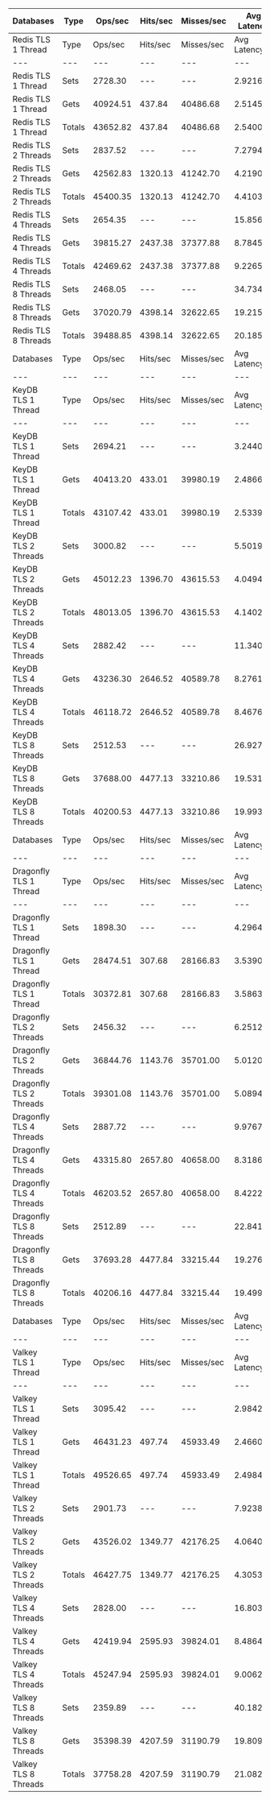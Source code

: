 | Databases | Type | Ops/sec | Hits/sec | Misses/sec | Avg Latency | p50 Latency | p99 Latency | p99.9 Latency | KB/sec |
| --- | --- | --- | --- | --- | --- | --- | --- | --- | --- |
| Redis TLS 1 Thread | Type | Ops/sec | Hits/sec | Misses/sec | Avg Latency | p50 Latency | p99 Latency | p99.9 Latency | KB/sec |
| --- | --- | --- | --- | --- | --- | --- | --- | --- | --- |
Redis TLS 1 Thread | Sets | 2728.30 | --- | --- | 2.92165 | 2.79900 | 6.52700 | 30.97500 | 2856.17 |
Redis TLS 1 Thread | Gets | 40924.51 | 437.84 | 40486.68 | 2.51455 | 2.36700 | 5.53500 | 7.87100 | 1997.92 |
Redis TLS 1 Thread | Totals | 43652.82 | 437.84 | 40486.68 | 2.54000 | 2.38300 | 5.63100 | 9.59900 | 4854.09 |
Redis TLS 2 Threads | Sets | 2837.52 | --- | --- | 7.27943 | 5.82300 | 9.02300 | 301.05500 | 2970.51 |
Redis TLS 2 Threads | Gets | 42562.83 | 1320.13 | 41242.70 | 4.21907 | 4.19100 | 6.84700 | 11.07100 | 2946.04 |
Redis TLS 2 Threads | Totals | 45400.35 | 1320.13 | 41242.70 | 4.41034 | 4.25500 | 7.16700 | 12.09500 | 5916.55 |
Redis TLS 4 Threads | Sets | 2654.35 | --- | --- | 15.85618 | 12.35100 | 18.04700 | 675.83900 | 2778.76 |
Redis TLS 4 Threads | Gets | 39815.27 | 2437.38 | 37377.88 | 8.78456 | 8.70300 | 13.37500 | 20.99100 | 3963.03 |
Redis TLS 4 Threads | Totals | 42469.62 | 2437.38 | 37377.88 | 9.22654 | 8.89500 | 14.46300 | 22.39900 | 6741.79 |
Redis TLS 8 Threads | Sets | 2468.05 | --- | --- | 34.73456 | 27.26300 | 39.67900 | 1425.40700 | 2583.73 |
Redis TLS 8 Threads | Gets | 37020.79 | 4398.14 | 32622.65 | 19.21548 | 19.07100 | 28.92700 | 45.05500 | 5825.04 |
Redis TLS 8 Threads | Totals | 39488.85 | 4398.14 | 32622.65 | 20.18542 | 19.45500 | 31.74300 | 53.24700 | 8408.76 |
| Databases | Type | Ops/sec | Hits/sec | Misses/sec | Avg Latency | p50 Latency | p99 Latency | p99.9 Latency | KB/sec |
| --- | --- | --- | --- | --- | --- | --- | --- | --- | --- |
| KeyDB TLS 1 Thread | Type | Ops/sec | Hits/sec | Misses/sec | Avg Latency | p50 Latency | p99 Latency | p99.9 Latency | KB/sec |
| --- | --- | --- | --- | --- | --- | --- | --- | --- | --- |
KeyDB TLS 1 Thread | Sets | 2694.21 | --- | --- | 3.24401 | 2.41500 | 6.33500 | 126.46300 | 2820.49 |
KeyDB TLS 1 Thread | Gets | 40413.20 | 433.01 | 39980.19 | 2.48663 | 2.31900 | 4.22300 | 5.98300 | 1973.61 |
KeyDB TLS 1 Thread | Totals | 43107.42 | 433.01 | 39980.19 | 2.53397 | 2.31900 | 4.31900 | 7.35900 | 4794.09 |
KeyDB TLS 2 Threads | Sets | 3000.82 | --- | --- | 5.50193 | 4.51100 | 11.77500 | 193.53500 | 3141.46 |
KeyDB TLS 2 Threads | Gets | 45012.23 | 1396.70 | 43615.53 | 4.04943 | 3.91900 | 8.83100 | 11.71100 | 3116.18 |
KeyDB TLS 2 Threads | Totals | 48013.05 | 1396.70 | 43615.53 | 4.14021 | 3.95100 | 8.95900 | 12.92700 | 6257.64 |
KeyDB TLS 4 Threads | Sets | 2882.42 | --- | --- | 11.34040 | 9.08700 | 25.98300 | 399.35900 | 3017.51 |
KeyDB TLS 4 Threads | Gets | 43236.30 | 2646.52 | 40589.78 | 8.27615 | 7.77500 | 19.32700 | 25.59900 | 4303.26 |
KeyDB TLS 4 Threads | Totals | 46118.72 | 2646.52 | 40589.78 | 8.46767 | 7.83900 | 19.71100 | 27.51900 | 7320.77 |
KeyDB TLS 8 Threads | Sets | 2512.53 | --- | --- | 26.92738 | 22.39900 | 55.29500 | 831.48700 | 2630.29 |
KeyDB TLS 8 Threads | Gets | 37688.00 | 4477.13 | 33210.86 | 19.53149 | 18.68700 | 41.21500 | 52.47900 | 5929.74 |
KeyDB TLS 8 Threads | Totals | 40200.53 | 4477.13 | 33210.86 | 19.99373 | 18.81500 | 42.23900 | 56.83100 | 8560.03 |
| Databases | Type | Ops/sec | Hits/sec | Misses/sec | Avg Latency | p50 Latency | p99 Latency | p99.9 Latency | KB/sec |
| --- | --- | --- | --- | --- | --- | --- | --- | --- | --- |
| Dragonfly TLS 1 Thread | Type | Ops/sec | Hits/sec | Misses/sec | Avg Latency | p50 Latency | p99 Latency | p99.9 Latency | KB/sec |
| --- | --- | --- | --- | --- | --- | --- | --- | --- | --- |
Dragonfly TLS 1 Thread | Sets | 1898.30 | --- | --- | 4.29647 | 3.67900 | 7.58300 | 152.57500 | 1987.27 |
Dragonfly TLS 1 Thread | Gets | 28474.51 | 307.68 | 28166.83 | 3.53905 | 3.63100 | 6.71900 | 7.64700 | 1393.16 |
Dragonfly TLS 1 Thread | Totals | 30372.81 | 307.68 | 28166.83 | 3.58639 | 3.63100 | 6.75100 | 7.80700 | 3380.43 |
Dragonfly TLS 2 Threads | Sets | 2456.32 | --- | --- | 6.25123 | 4.79900 | 11.71100 | 276.47900 | 2571.44 |
Dragonfly TLS 2 Threads | Gets | 36844.76 | 1143.76 | 35701.00 | 5.01203 | 4.76700 | 10.49500 | 12.09500 | 2551.24 |
Dragonfly TLS 2 Threads | Totals | 39301.08 | 1143.76 | 35701.00 | 5.08948 | 4.76700 | 10.55900 | 12.79900 | 5122.68 |
Dragonfly TLS 4 Threads | Sets | 2887.72 | --- | --- | 9.97672 | 7.80700 | 25.08700 | 382.97500 | 3023.06 |
Dragonfly TLS 4 Threads | Gets | 43315.80 | 2657.80 | 40658.00 | 8.31861 | 7.74300 | 20.47900 | 27.51900 | 4317.61 |
Dragonfly TLS 4 Threads | Totals | 46203.52 | 2657.80 | 40658.00 | 8.42225 | 7.74300 | 20.60700 | 29.82300 | 7340.67 |
Dragonfly TLS 8 Threads | Sets | 2512.89 | --- | --- | 22.84132 | 18.30300 | 52.47900 | 778.23900 | 2630.66 |
Dragonfly TLS 8 Threads | Gets | 37693.28 | 4477.84 | 33215.44 | 19.27651 | 18.04700 | 43.51900 | 57.08700 | 5930.65 |
Dragonfly TLS 8 Threads | Totals | 40206.16 | 4477.84 | 33215.44 | 19.49931 | 18.04700 | 43.77500 | 61.43900 | 8561.31 |
| Databases | Type | Ops/sec | Hits/sec | Misses/sec | Avg Latency | p50 Latency | p99 Latency | p99.9 Latency | KB/sec |
| --- | --- | --- | --- | --- | --- | --- | --- | --- | --- |
| Valkey TLS 1 Thread | Type | Ops/sec | Hits/sec | Misses/sec | Avg Latency | p50 Latency | p99 Latency | p99.9 Latency | KB/sec |
| --- | --- | --- | --- | --- | --- | --- | --- | --- | --- |
Valkey TLS 1 Thread | Sets | 3095.42 | --- | --- | 2.98423 | 2.84700 | 8.15900 | 17.02300 | 3240.49 |
Valkey TLS 1 Thread | Gets | 46431.23 | 497.74 | 45933.49 | 2.46602 | 2.38300 | 4.25500 | 5.98300 | 2267.75 |
Valkey TLS 1 Thread | Totals | 49526.65 | 497.74 | 45933.49 | 2.49841 | 2.39900 | 4.35100 | 7.87100 | 5508.24 |
Valkey TLS 2 Threads | Sets | 2901.73 | --- | --- | 7.92384 | 7.10300 | 10.75100 | 191.48700 | 3037.73 |
Valkey TLS 2 Threads | Gets | 43526.02 | 1349.77 | 42176.25 | 4.06408 | 3.93500 | 6.62300 | 8.44700 | 3012.47 |
Valkey TLS 2 Threads | Totals | 46427.75 | 1349.77 | 42176.25 | 4.30532 | 3.99900 | 8.38300 | 9.91900 | 6050.21 |
Valkey TLS 4 Threads | Sets | 2828.00 | --- | --- | 16.80323 | 15.23100 | 21.63100 | 364.54300 | 2960.54 |
Valkey TLS 4 Threads | Gets | 42419.94 | 2595.93 | 39824.01 | 8.48641 | 8.25500 | 13.24700 | 16.63900 | 4221.38 |
Valkey TLS 4 Threads | Totals | 45247.94 | 2595.93 | 39824.01 | 9.00622 | 8.38300 | 17.66300 | 20.99100 | 7181.92 |
Valkey TLS 8 Threads | Sets | 2359.89 | --- | --- | 40.18271 | 35.83900 | 51.45500 | 901.11900 | 2470.50 |
Valkey TLS 8 Threads | Gets | 35398.39 | 4207.59 | 31190.79 | 19.80921 | 19.32700 | 31.48700 | 36.86300 | 5571.96 |
Valkey TLS 8 Threads | Totals | 37758.28 | 4207.59 | 31190.79 | 21.08256 | 19.58300 | 41.21500 | 48.63900 | 8042.46 |
